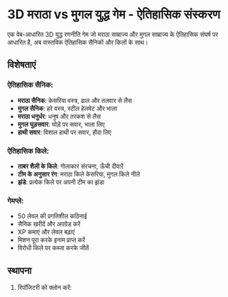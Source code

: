 # 3D मराठा vs मुगल युद्ध गेम - ऐतिहासिक संस्करण

एक वेब-आधारित 3D युद्ध रणनीति गेम जो मराठा साम्राज्य और मुगल साम्राज्य के ऐतिहासिक संघर्ष पर आधारित है, अब वास्तविक ऐतिहासिक सैनिकों और किलों के साथ।

## विशेषताएं

### ऐतिहासिक सैनिक:
- **मराठा सैनिक**: केसरिया वस्त्र, ढाल और तलवार से लैस
- **मुगल सैनिक**: हरे वस्त्र, स्टील हेलमेट और भाला
- **मराठा धनुर्धर**: धनुष और तरकश से लैस
- **मुगल घुड़सवार**: घोड़े पर सवार, भाला लिए
- **हाथी सवार**: विशाल हाथी पर सवार, हौदा लिए

### ऐतिहासिक किले:
- **ताबर शैली के किले**: गोलाकार संरचना, ऊँची दीवारें
- **टीम के अनुसार रंग**: मराठा किले केसरिया, मुगल किले नीले
- **झंडे**: प्रत्येक किले पर अपनी टीम का झंडा

### गेमप्ले:
- 50 लेवल की प्रगतिशील कठिनाई
- सैनिक खरीदें और अपग्रेड करें
- XP कमाएं और लेवल बढ़ाएं
- मिशन पूरा करके इनाम प्राप्त करें
- विरोधी किले पर कब्जा करके जीतें

## स्थापना

1. रिपॉजिटरी को क्लोन करें:
